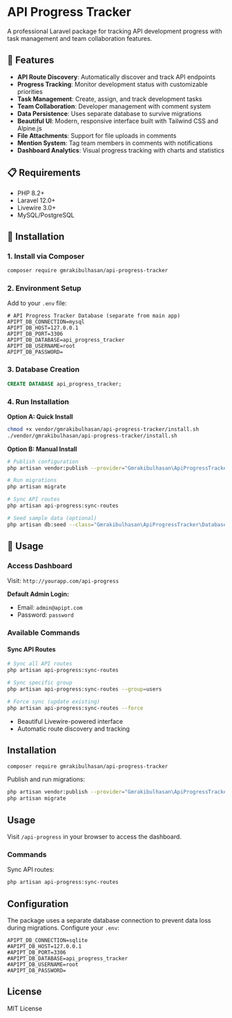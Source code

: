 # API Progress Tracker

A professional Laravel package for tracking API development progress with task management and team collaboration features.

## 🚀 Features

- **API Route Discovery**: Automatically discover and track API endpoints
- **Progress Tracking**: Monitor development status with customizable priorities
- **Task Management**: Create, assign, and track development tasks
- **Team Collaboration**: Developer management with comment system
- **Data Persistence**: Uses separate database to survive migrations
- **Beautiful UI**: Modern, responsive interface built with Tailwind CSS and Alpine.js
- **File Attachments**: Support for file uploads in comments
- **Mention System**: Tag team members in comments with notifications
- **Dashboard Analytics**: Visual progress tracking with charts and statistics

## 📋 Requirements

- PHP 8.2+
- Laravel 12.0+
- Livewire 3.0+
- MySQL/PostgreSQL

## 🔧 Installation

### 1. Install via Composer

```bash
composer require gmrakibulhasan/api-progress-tracker
```

### 2. Environment Setup

Add to your `.env` file:

```env
# API Progress Tracker Database (separate from main app)
APIPT_DB_CONNECTION=mysql
APIPT_DB_HOST=127.0.0.1
APIPT_DB_PORT=3306
APIPT_DB_DATABASE=api_progress_tracker
APIPT_DB_USERNAME=root
APIPT_DB_PASSWORD=
```

### 3. Database Creation

```sql
CREATE DATABASE api_progress_tracker;
```

### 4. Run Installation

**Option A: Quick Install**

```bash
chmod +x vendor/gmrakibulhasan/api-progress-tracker/install.sh
./vendor/gmrakibulhasan/api-progress-tracker/install.sh
```

**Option B: Manual Install**

```bash
# Publish configuration
php artisan vendor:publish --provider="Gmrakibulhasan\ApiProgressTracker\ApiProgressTrackerServiceProvider"

# Run migrations
php artisan migrate

# Sync API routes
php artisan api-progress:sync-routes

# Seed sample data (optional)
php artisan db:seed --class="Gmrakibulhasan\ApiProgressTracker\Database\Seeders\ApiProgressTrackerSeeder"
```

## 🎯 Usage

### Access Dashboard

Visit: `http://yourapp.com/api-progress`

**Default Admin Login:**

- Email: `admin@apipt.com`
- Password: `password`

### Available Commands

#### Sync API Routes

```bash
# Sync all API routes
php artisan api-progress:sync-routes

# Sync specific group
php artisan api-progress:sync-routes --group=users

# Force sync (update existing)
php artisan api-progress:sync-routes --force
```

- Beautiful Livewire-powered interface
- Automatic route discovery and tracking

## Installation

```bash
composer require gmrakibulhasan/api-progress-tracker
```

Publish and run migrations:

```bash
php artisan vendor:publish --provider="Gmrakibulhasan\ApiProgressTracker\ApiProgressTrackerServiceProvider"
php artisan migrate
```

## Usage

Visit `/api-progress` in your browser to access the dashboard.

### Commands

Sync API routes:

```bash
php artisan api-progress:sync-routes
```

## Configuration

The package uses a separate database connection to prevent data loss during migrations. Configure your `.env`:

```env
APIPT_DB_CONNECTION=sqlite
#APIPT_DB_HOST=127.0.0.1
#APIPT_DB_PORT=3306
#APIPT_DB_DATABASE=api_progress_tracker
#APIPT_DB_USERNAME=root
#APIPT_DB_PASSWORD=
```

## License

MIT License

